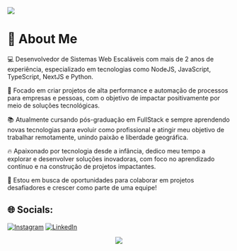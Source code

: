 
[![](https://visitcount.itsvg.in/api?id=mariorenanofc&icon=0&color=8)](https://visitcount.itsvg.in)

# 👋 About Me

💻 Desenvolvedor de Sistemas Web Escaláveis com mais de 2 anos de experiência, especializado em tecnologias como NodeJS, JavaScript, TypeScript, NextJS e Python.

🎯 Focado em criar projetos de alta performance e automação de processos para empresas e pessoas, com o objetivo de impactar positivamente por meio de soluções tecnológicas.

📚 Atualmente cursando pós-graduação em FullStack e sempre aprendendo novas tecnologias para evoluir como profissional e atingir meu objetivo de trabalhar remotamente, unindo paixão e liberdade geográfica.

🔥 Apaixonado por tecnologia desde a infância, dedico meu tempo a explorar e desenvolver soluções inovadoras, com foco no aprendizado contínuo e na construção de projetos impactantes.

🌟 Estou em busca de oportunidades para colaborar em projetos desafiadores e crescer como parte de uma equipe!
## 🌐 Socials:
[![Instagram](https://img.shields.io/badge/Instagram-%23E4405F.svg?logo=Instagram&logoColor=white)](https://instagram.com/mariorenandev/) 
[![LinkedIn](https://img.shields.io/badge/LinkedIn-%230077B5.svg?logo=linkedin&logoColor=white)](https://linkedin.com/in/https://www.linkedin.com/in/mariorenandev/) 


<div align="center">
          
[![](https://github-readme-stats.vercel.app/api/top-langs/?username=mariorenanofc&langs_count=10&layout=compact&theme=merko&hide_border=false)](https://github.com/mariorenanofc)


          
</div>

